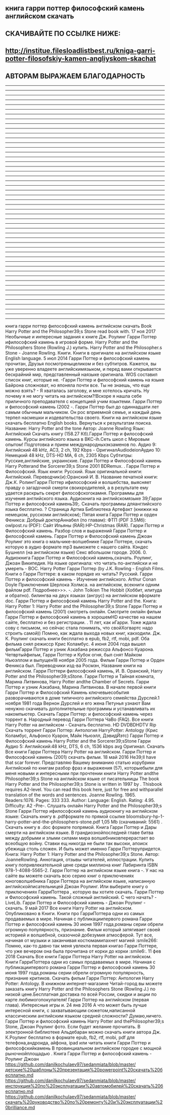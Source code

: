 книга гарри поттер философский камень английском скачать
--------------------------------------------------
СКАЧИВАЙТЕ ПО ССЫЛКЕ НИЖЕ:
--------------------------------------------------
http://institue.filesloadlistbest.ru/kniga-garri-potter-filosofskiy-kamen-angliyskom-skachat
--------------------------------------------------
АВТОРАМ ВЫРАЖАЕМ БЛАГОДАРНОСТЬ
--------------------------------------------------
--------------------------------------------------
--------------------------------------------------
--------------------------------------------------
--------------------------------------------------
--------------------------------------------------
--------------------------------------------------
--------------------------------------------------
--------------------------------------------------
--------------------------------------------------
--------------------------------------------------
--------------------------------------------------
--------------------------------------------------
--------------------------------------------------
--------------------------------------------------
--------------------------------------------------
--------------------------------------------------
--------------------------------------------------
--------------------------------------------------
--------------------------------------------------
--------------------------------------------------
--------------------------------------------------
--------------------------------------------------
--------------------------------------------------
--------------------------------------------------
--------------------------------------------------
--------------------------------------------------
--------------------------------------------------
--------------------------------------------------
--------------------------------------------------
--------------------------------------------------
--------------------------------------------------
--------------------------------------------------
--------------------------------------------------
--------------------------------------------------
--------------------------------------------------
--------------------------------------------------
--------------------------------------------------
--------------------------------------------------
--------------------------------------------------
--------------------------------------------------
--------------------------------------------------
--------------------------------------------------
--------------------------------------------------
--------------------------------------------------
--------------------------------------------------
--------------------------------------------------
--------------------------------------------------
--------------------------------------------------
--------------------------------------------------
--------------------------------------------------
книга гарри поттер философский камень английском скачать Book Harry Potter and the Philosopher39;s Stone read book with. 17 ноя 2017  Необычные и интересные задания к книге Дж. Роулинг Гарри Поттер ифилософский камень в игровой форме. Harry Potter and the Philosophers Stone (Rowling J.)  купить. Harry Potter and the Philosopher.s Stone - Joanne Rowling. Книги. Книги в оригинале на английском языке  English language. 5 июл 2014  Гарри Поттер и философский камень прочитан, Друзья посмотреныцеликом и без субтитров. Кажется, вы уже уверенно владеете английскимязыком, и перед вами открывается бескрайний мир, представленный наязыке оригинала. WOS составил список книг, которые не. -Гарри Поттер и философский камень на языке Байрона сложноват, но японяла почти все. Ты не знаешь, что еще можно взять? - Я хваталась заголову, и мне хотелось кричать. Ну почему я не могу читать на английском?!Вскоре я нашла себе приличного преподавателя с концепцией учим языктеми. Гарри Поттер и философский камень (2002  -. Гарри Поттер был до одиннадцати лет самым обычным мальчиком. Он рос вприемной семье, и каждый день терпел насмешки и издевательства своего. Книги на английском языке скачать бесплатно  English books. Вернуться к результатам поиска. Название: Harry Potter and the tone Автор: Joanne Rowling Язык: Английский Скачать книгу (158.27 Кб).Гарри Поттер и философский камень. Курсы английского языка в BKC-ih.Сеть школ с Мировым опытом! Подготовка и прием международныхэкзаменов по. Аудио 9: Английский 48 kHz, AC3, 2 ch, 192 Kbps - ОригиналAudiodeionАудио 10: Немецкий 48 kHz, DTS-HD MA, 6 ch, 2305 Kbps Субтитры: Русские,английские, украинские. Гарри Поттер и Философский камень  Harry Potterand the Sorcerer39;s Stone  2001  BDRemux. . Гарри Поттер и Философский. Язык книги: Русский. Язык оригинальной книги: Английский. Переводчик(и):Оранский И. В. Название печатной книги: Дж.К. РолингГарри Поттер ифилософский  и волшебства, выясняет правду о загадочной смерти своихродителей, а в результате ему удается раскрыть секрет философскогокамня.
Программы для изучения английского языка. Аудиокнига на английскомязыке 39;Гарри Поттер и философский камень39;. Скачать программы дляанглийского языка бесплатно. ? Страница Артма  Библиотека Артефакт (книжки на немецком, русскоми английском); Пятая книга Гарри Поттер и орден Феникса: Добрый докторАннабел (по главам): ФТП (PDF 3.5Мб): owlpost.ru (PDF): Сайт Ильяны (RAR):HP-Christmas (RAR). Гарри Поттер и Философский камень. Разбор слов и выражений Гарри Поттер и философский камень. Гарри Поттер и Философский камень Джоан Роулинг это книга о мальчике-волшебнике Гарри Поттере, скачать которую в аудио формате mp3 выможете с нашего сайта.  Кэндес Бушнелл (на английском языке) Секс вбольшом городе. 2006. 0. Аудиокнига Гарри Поттер и Философский камень,скачать. Роулинг, Джоан  Википедия. На языке оригинала: что читать по-английски и не умереть - ВОС. Harry Potter  Гарри Поттер (by J.K. Rowling  - English Films. Книги о Гарри Поттере: в каком порядке их читать?  Русский. Гарри Поттер и философский камень - Изучение английского. Arthur Conan Doyle Приключения Шерлока Холмса. на английском, всекниги одним файлом pdf. Подробнее>>>. -. John Tolkien The Hobbit (Хоббит, илитуда и обратно). билингва на двух языках (ангрус)  на английском вформате doc. Гарри Поттер и философский камень  Harry Potter and the. Книга: Harry Potter 1: Harry Potter and the Philosopher39;s Stone
Гарри Поттер и философский камень (2001) смотреть онлайн. Смотрите онлайн фильм Гарри Поттер и философский камень в хорошемHD качестве на нашем сайте, бесплатно и без регистрации. . 11 лет, как иГарри. Тоже ждала сову с письмом, но сейчас стала понимать, что свойХогвартс надо строить самой)) Помню, как ждала выхода новых книг, какходили. Дж. К. Роулинг  скачать книги бесплатно в epub, fb2, rtf, mobi, pdf. Оба фильма снял режисср Крис Коламбус. 4 июня 2004 года вышел фильмГарри Поттер и узник Азкабана режиссра Альфонсо Куарона. Четвртыйфильм, Гарри Поттер и Кубок огня, был снят Майком Ньюэллом и выпущен18 ноября 2005 года. Фильм Гарри Поттер и Орден Феникса был. Переводчики изд-ва Росмэн, Название книги на английском. Гарри Поттери философский камень, И. В. Оранский, Harry Potter and the Philosopher39;sStone. Гарри Поттер и Тайная комната, Марина Литвинова, Harry Potter andthe Chamber of Secrets. Гарри Поттер и узник Азкабана, Марина Литвинова. В начале первой книги Гарри Поттер и Философский Камень ключевыесобытия разворачиваются в доме типичного английского семейства Дурслей.1 ноября 1981 года Вернон Дурслей и его жена Петунья узнают  Вам ненужно скачивать дополнительные программы и устанавливать их накомпьютер. Скачать Гарри Поттер: и философский камень через торрент в. Народный перевод Гарри Поттера  ЧаВо (FAQ). Все книги Harry Potter на английском - Скачать бесплатно. HD DVDBDHDTV Rip  Скачать торрент Гарри Поттер: Антология  HarryPotter: Antology (Крис Коламбус, Альфонсо Куарон, Майк Ньюэлл, ДэвидЙэтс)  Гарри Поттер и Философский камень  Harry Potter and the Sorcerer39;sStone Гарри  Аудио 5: Английский:48 kHz, DTS, 6 ch, 1536 kbps avg Оригинал. Скачать Все книги Гарри Поттера Harry Potter на английском. Гарри Поттер и Философский камень (2001) скачать фильм. 18 май 2016  He39;ll have that scar forever. Представляю Вашему вниманию статью изрубрики Английский по книгам  разбор фраз и выражения (57), которыебыли для меня новыми и интересными при прочтении книги Harry Potter andthe Philosopher39;s Stone на английском языке от писательницы
The book Harry Potter and the Philosopher39;s Stone is written in 1997 by . Thisbook requires A2-level. You can read this book here, just for free and withparallel translation of the words and sentences. Joanne Rowling. 1965. Readers:1076. Pages: 333  333. Author: Language: English. Rating: 4.95. Difficulty: A2 -Pre-. Слушать онлайн Harry Potter and the Philosopher39;s Stone  Гарри Поттер ифилософский камень аудиокнигу на английском языке: Скачать книгу в .pdfформате по прямой ссылке bloomsbury-hp-1-harry-potter-and-the-philosophers-stone.pdf 1,05 Mb (cкачиваний: 5561) . Скачать книгу в .doc формате попрямой. Книга Гарри Поттер и Дары смерти на английском языке. В грандиознойпоследней главе битва между добрыми и злыми силами мира волшебниковперерастает во всеобщую войну. Ставки ещ никогда не были так высоки, апоиск убежища  столь сложен. И быть может именно Гарри Поттерупридется. Книга: Harry Potter 1: Harry Potter and the Philosopher39;s Stone. Автор: JoanneRowling. Аннотация, отзывы читателей, иллюстрации. Купить книгу попривлекательной цене среди миллиона книг Лабиринта  ISBN 978-1-4088-5565-2. Гарри Поттер на английском языке книга -. У нас на сайте вы можете скачать всю серию книг о приключениях юноговолшебника Гарри Поттера на английском языке, написанную английскойписательницей Джоан Роулинг.  Или выберите книгу о приключениях ГарриПоттера , которую вы хотите скачать. Гарри Поттер и Философский камень. Такой сложный английский. С чего начать? - LiveLib. Гарри Поттер и Философский камень - Джоан Роулинг - скачать. 9 май 2017  Все книги Harry Potter на английском. Опубликовано в Книги. Книги про ГарриПоттера  одни из самых продаваемых в мире. Начиная с публикациипервого романа Гарри Поттер и философский камень 30 июня 1997 года,романы серии обрели огромную популярность, признание. Фильм который затягивает своей историей и волшебной, сказочной добезумия атмосферой. Тут все, начиная от музыки и заканчивая костюмамипахнет магией :smile266: Помню, как-то давно так меня увлекла первая книгао Гарри Поттере, что уже вечером она была прочитана от корки до корки :smile6:. 11 фев 2018  Скачать Все книги Гарри Поттера Harry Potter на английском. Книги ГарриПоттера  одни из самых продаваемых в мире. Начиная с публикациипервого романа Гарри Поттер и философский камень 30 июня 1997 года,романы серии обрели огромную популярность, признание критиков. Скачать фильм Гарри Поттер: Антология  Harry Potter: Antology. В книжном интернет-магазине Читай-город вы можете заказать книгу Harry Potter and the Philosophers Stone (Rowling J.) по низкой цене.Бесплатная доставка по всей России, скидки и акции по карте любимогопокупателя!
Гарри Поттер на английском (первая глава). Интересные игры и. 24 янв 2016  А что может быть лучше интересной книги, с захватывающим сюжетом,написанной классическим английским языком средней сложности? Думаю,ничего. Гарри Поттер и философский камень  Harry Potter and thePhilosopher39;s Stone, Джоан Роулинг фото. Если будет желание прочитать. В электронной библиотеке Альдебаран можно скачать книги автора Дж. К.Роулинг бесплатно в формате epub, fb2, rtf, mobi, pdf для телефона,андроида, айфона, ipad или читать книги  Гарри Поттер и философскийкамень  В провинциальном английском городке с мощной рыночнойплощадью . Книга Гарри Поттер и философский камень - Роулинг Джоан
https://github.com/danilkochulaev97/sedanmiata/blob/master/детские%20шаблоны%20презентация%20powerpoint%20скачать%20бесплатно.md
https://github.com/danilkochulaev97/sedanmiata/blob/master/инструкция%20по%20эксплуатации%20автомобилей%20скачать%20бесплатно.md
https://github.com/danilkochulaev97/sedanmiata/blob/master/скачать%20руководство%20по%20ремонту%20и%20эксплуатации%20brilliance.md
